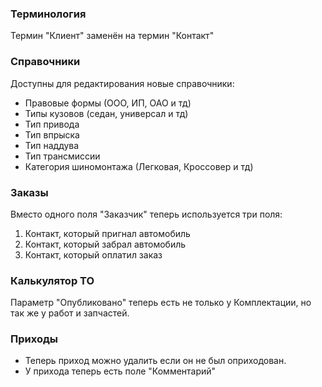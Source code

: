 ### Терминология

Термин "Клиент" заменён на термин "Контакт"

### Справочники

Доступны для редактирования новые справочники:

- Правовые формы (ООО, ИП, ОАО и тд)
- Типы кузовов (седан, универсал и тд)
- Тип привода
- Тип впрыска
- Тип наддува
- Тип трансмиссии
- Категория шиномонтажа (Легковая, Кроссовер и тд)

### Заказы

Вместо одного поля "Заказчик" теперь используется три поля:

1. Контакт, который пригнал автомобиль
2. Контакт, который забрал автомобиль
3. Контакт, который оплатил заказ

### Калькулятор ТО

Параметр "Опубликовано" теперь есть не только у Комплектации, но так же у работ и запчастей.

### Приходы

- Теперь приход можно удалить если он не был оприходован.
- У прихода теперь есть поле "Комментарий"

